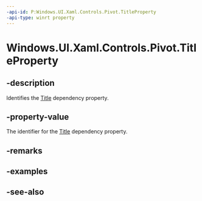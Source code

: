 ```yaml
---
-api-id: P:Windows.UI.Xaml.Controls.Pivot.TitleProperty
-api-type: winrt property
---
```


<!-- Property syntax
public Windows.UI.Xaml.DependencyProperty TitleProperty { get; }
-->

# Windows.UI.Xaml.Controls.Pivot.TitleProperty

## -description
Identifies the [Title](pivot_title.md) dependency property.



## -property-value
The identifier for the [Title](pivot_title.md) dependency property.

## -remarks

## -examples

## -see-also
